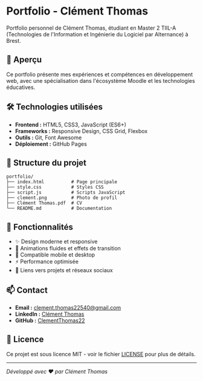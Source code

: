 # Portfolio - Clément Thomas

Portfolio personnel de Clément Thomas, étudiant en Master 2 TIIL-A (Technologies de l'Information et Ingénierie du Logiciel par Alternance) à Brest.

## 🚀 Aperçu

Ce portfolio présente mes expériences et compétences en développement web, avec une spécialisation dans l'écosystème Moodle et les technologies éducatives.

## 🛠️ Technologies utilisées

- **Frontend :** HTML5, CSS3, JavaScript (ES6+)
- **Frameworks :** Responsive Design, CSS Grid, Flexbox
- **Outils :** Git, Font Awesome
- **Déploiement :** GitHub Pages

## 📁 Structure du projet

```
portfolio/
├── index.html          # Page principale
├── style.css           # Styles CSS
├── script.js           # Scripts JavaScript
├── clement.png         # Photo de profil
├── Clément Thomas.pdf  # CV
└── README.md           # Documentation
```

## 🎯 Fonctionnalités

- ✨ Design moderne et responsive
- 🎨 Animations fluides et effets de transition
- 📱 Compatible mobile et desktop
- ⚡ Performance optimisée
- 🔗 Liens vers projets et réseaux sociaux

## 📫 Contact

- **Email :** clement.thomas22540@gmail.com
- **LinkedIn :** [Clément Thomas](https://www.linkedin.com/in/clément-thomas-432284331/)
- **GitHub :** [ClementThomas22](https://github.com/ClementThomas22)

## 📄 Licence

Ce projet est sous licence MIT - voir le fichier [LICENSE](LICENSE) pour plus de détails.

---

*Développé avec ❤️ par Clément Thomas*